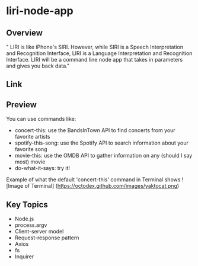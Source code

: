 # liri-node-app

## Overview
" LIRI is like iPhone's SIRI. However, while SIRI is a Speech Interpretation and Recognition Interface, LIRI is a Language Interpretation and Recognition Interface. LIRI will be a command line node app that takes in parameters and gives you back data."

## Link

## Preview
You can use commands like:
* concert-this: use the BandsInTown API to find concerts from your favorite artists
* spotify-this-song: use the Spotify API to search information about your favorite song
* movie-this: use the OMDB API to gather information on any (should I say most) movie
* do-what-it-says: try it!

Example of what the default 'concert-this' command in Terminal shows
![Image of Terminal]
(https://octodex.github.com/images/yaktocat.png)


## Key Topics
* Node.js
* process.argv
* Client-server model
* Request-response pattern
* Axios
* fs
* Inquirer